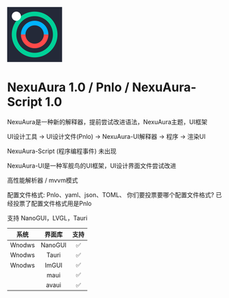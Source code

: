 <picture>
  <source media="(prefers-color-scheme: dark)" srcset="NexuAura2-logo.svg">
  <img src="Frigate2-logo.svg" alt="NexuAura-Logo" height="128">
</picture>

# NexuAura 1.0 / Pnlo / NexuAura-Script 1.0 

NexuAura是一种新的解释器，提前尝试改进语法，NexuAura主题，UI框架

UI设计工具 → UI设计文件(Pnlo) → NexuAura-UI解释器 → 程序 → 渲染UI

NexuAura-Script (程序编程事件) 未出现

NexuAura-UI是一种军舰鸟的UI框架，UI设计界面文件尝试改进

高性能解析器 / mvvm模式

配置文件格式: Pnlo、yaml、json、TOML、
你们要投票要哪个配置文件格式?
已经投票了配置文件格式用是Pnlo

支持 NanoGUI，LVGL，Tauri




| 系统 | 界面库 | 支持 | 
|:--:|:--:|:--:|
| Wnodws | NanoGUI | ✅ |
| Wnodws | Tauri | ✅ |
| Wnodws | ImGUI | ✅ |
| | maui | ✅ |
| | avaui | ✅ |

